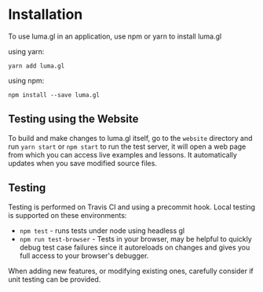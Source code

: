 # Installation

To use luma.gl in an application, use npm or yarn to install luma.gl

using yarn:
```
yarn add luma.gl
```

using npm:
```
npm install --save luma.gl
```


## Testing using the Website

To build and make changes to luma.gl itself, go to the `website` directory and run `yarn start` or `npm start` to run the test server, it will open a web page from which you can access live examples and lessons. It automatically updates when you save modified source files.


## Testing

Testing is performed on Travis CI and using a precommit hook. Local testing is supported on these environments:

* `npm test` - runs tests under node using headless gl
* `npm run test-browser` - Tests in your browser, may be helpful to quickly debug test case failures since it autoreloads on changes and gives you full access to your browser's debugger.

When adding new features, or modifying existing ones, carefully consider if unit testing can be provided.
